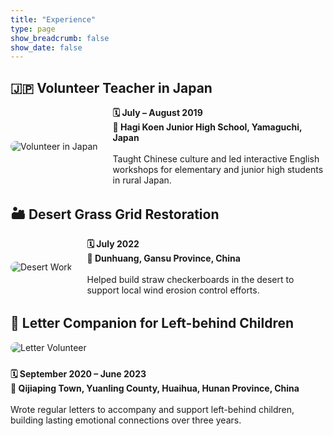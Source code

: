 ```yaml
---
title: "Experience"
type: page
show_breadcrumb: false
show_date: false
---
```


## 🇯🇵 Volunteer Teacher in Japan

<div style="display: flex; align-items: center; gap: 1.5rem; margin-top: 1rem; margin-bottom: 2rem; flex-wrap: nowrap;">

  <img src="/uploads/japan.JPG" alt="Volunteer in Japan" style="max-width: 250px; border-radius: 12px; flex-shrink: 0;">

  <div style="flex: 1;">
    <strong>🗓 July – August 2019</strong><br>
    <strong>📍 Hagi Koen Junior High School, Yamaguchi, Japan</strong><br><br>
    Taught Chinese culture and led interactive English workshops for elementary and junior high students in rural Japan.
  </div>

</div>

## 🏜️ Desert Grass Grid Restoration

<div style="display: flex; align-items: center; gap: 1.5rem; margin-top: 1rem; margin-bottom: 2rem; flex-wrap: nowrap;">

  <img src="/uploads/desert.jpg" alt="Desert Work" style="max-width: 250px; border-radius: 12px; flex-shrink: 0;">

  <div style="flex: 1;">
    <strong>🗓 July 2022</strong><br>
    <strong>📍 Dunhuang, Gansu Province, China</strong><br><br>
    Helped build straw checkerboards in the desert to support local wind erosion control efforts.
  </div>

</div>

## 💌 Letter Companion for Left-behind Children

<div style="display: flex; align-items: center; gap: 1.5rem; margin-top: 1rem; margin-bottom: 2rem; flex-wrap: wrap;">

  <img src="/uploads/letter.jpg" alt="Letter Volunteer" style="max-width: 250px; border-radius: 12px; flex-shrink: 0;">

  <div>
    <strong>🗓 September 2020 – June 2023</strong><br>
    <strong>📍 Qijiaping Town, Yuanling County, Huaihua, Hunan Province, China</strong><br><br>
    Wrote regular letters to accompany and support left-behind children, building lasting emotional connections over three years.
  </div>

</div>
